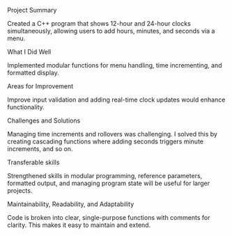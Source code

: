 Project Summary

Created a C++ program that shows 12-hour and 24-hour clocks simultaneously, allowing users to add hours, minutes, and seconds via a menu.


What I Did Well

Implemented modular functions for menu handling, time incrementing, and formatted display.


Areas for Improvement

Improve input validation and adding real-time clock updates would enhance functionality.


Challenges and Solutions

Managing time increments and rollovers was challenging. I solved this by creating cascading functions where adding seconds triggers minute increments, and so on.


Transferable skills

Strengthened skills in modular programming, reference parameters, formatted output, and managing program state will be useful for larger projects.


Maintainability, Readability, and Adaptability

Code is broken into clear, single-purpose functions with comments for clarity. This makes it easy to maintain and extend.


